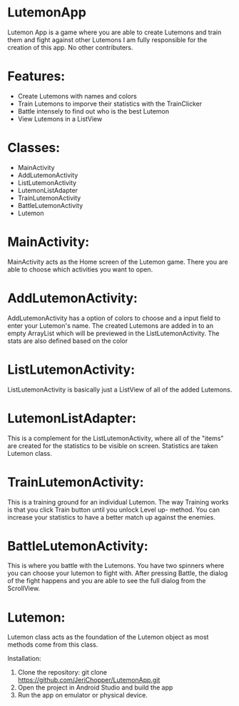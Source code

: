 # LutemonApp
Lutemon App is a game where you are able to create Lutemons and train them and fight against other Lutemons
I am fully responsible for the creation of this app. No other contributers.


# Features:
- Create Lutemons with names and colors
- Train Lutemons to imporve their statistics with the TrainClicker
- Battle intensely to find out who is the best Lutemon
- View Lutemons in a ListView

# Classes:
- MainActivity
- AddLutemonActivity
- ListLutemonActivity
- LutemonListAdapter
- TrainLutemonActivity
- BattleLutemonActivity
- Lutemon


# MainActivity:
MainActivity acts as the Home screen of the Lutemon game. There you are able to choose which activities you want to open. 

# AddLutemonActivity:
AddLutemonActivity has a option of colors to choose and a input field to enter your Lutemon's name. The created Lutemons are added in to an empty ArrayList which will be previewed in the ListLutemonActivity. The stats are also defined based on the color

# ListLutemonActivity:
ListLutemonActivity is basically just a ListView of all of the added Lutemons.

# LutemonListAdapter:
This is a complement for the ListLutemonActivity, where all of the "items" are created for the statistics to be visible on screen. Statistics are taken Lutemon class.

# TrainLutemonActivity:
This is a training ground for an individual Lutemon. The way Training works is that you click Train button until you unlock Level up- method. You can increase your statistics to have a better match up against the enemies.

# BattleLutemonActivity:
This is where you battle with the Lutemons. You have two spinners where you can choose your lutemon to fight with. After pressing Battle, the dialog of the fight happens and you are able to see the full dialog from the ScrollView.

# Lutemon:
Lutemon class acts as the foundation of the Lutemon object as most methods come from this class. 


Installation:
1. Clone the repository: git clone https://github.com/JeriChopper/LutemonApp.git
2. Open the project in Android Studio and build the app
3. Run the app on emulator or physical device.
